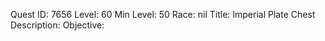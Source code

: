 Quest ID: 7656
Level: 60
Min Level: 50
Race: nil
Title: Imperial Plate Chest
Description: 
Objective: 
